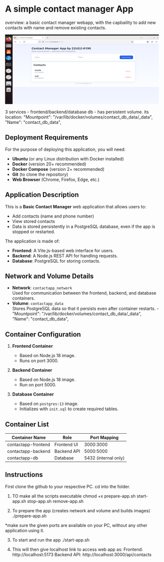 # A simple contact manager App

overview: a basic contact manager webapp, with the capbaility
to add new contacts with name and remove existing contacts.

![Frontend Screenshot](frontend/Frontendimg.png)

3 services - frontend/backend/database
db - has persistent volume. 
its location:
"Mountpoint": "/var/lib/docker/volumes/contact_db_data/_data",
        "Name": "contact_db_data",

## Deployment Requirements
For the purpose of deploying this application, you will need:
- **Ubuntu** (or any Linux distribution with Docker installed)
- **Docker** (version 20+ recommended)
- **Docker Compose** (version 2+ recommended)
- **Git** (to clone the repository)
- **Web Browser** (Chrome, Firefox, Edge, etc.)

## Application Description
This is a **Basic Contact Manager** web application that allows users to:
- Add contacts (name and phone number)
- View stored contacts
- Data is stored persistently in a PostgreSQL database, even if the app is stopped or restarted.

The application is made of:
- **Frontend**: A Vite.js-based web interface for users.
- **Backend**: A Node.js REST API for handling requests.
- **Database**: PostgreSQL for storing contacts.

## Network and Volume Details
- **Network**: `contactapp_network`  
  Used for communication between the frontend, backend, and database containers.
- **Volume**: `contactapp_data`  
  Stores PostgreSQL data so that it persists even after container restarts.
  -"Mountpoint": "/var/lib/docker/volumes/contact_db_data/_data", "Name": "contact_db_data",

## Container Configuration
1. **Frontend Container**  
   - Based on Node.js 18 image.  
   - Runs on port 3000.  

2. **Backend Container**  
   - Based on Node.js 18 image.  
   - Run on port 5000. 

3. **Database Container**  
   - Based on `postgres:13` image.  
   - Initializes with `init.sql` to create required tables.  
  
## Container List
| Container Name            | Role            | Port Mapping        |
|---------------------------|-----------------|---------------------|
| contactapp-frontend       | Frontend UI     | 3000:3000           |
| contactapp-backend        | Backend API     | 5000:5000           |
| contactapp-db             | Database        | 5432 (internal only)|

## Instructions

First clone the github to your respective PC.
cd into the folder.

1. TO make all the scripts executable
chmod +x prepare-app.sh start-app.sh stop-app.sh remove-app.sh 

2. To prepare the app (creates network and volume and builds images)
./prepare-app.sh

*make sure the given ports are available on your PC, without any other application using it. 

3. To start and run the app
./start-app.sh

4. This will then give localhost link to access web app as:
Frontend: http://localhost:5173
Backend API: http://localhost:3000/api/contacts



